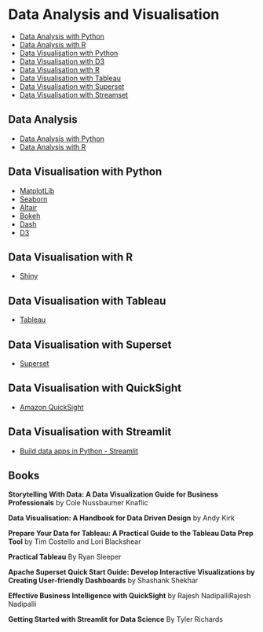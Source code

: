
# Data Analysis and Visualisation

- [Data Analysis with Python](DataAnalysisPython)
- [Data Analysis with R](DataAnalysisR)
- [Data Visualisation with Python](#Data-Visualisation-with-python)
- [Data Visualisation with D3](#Data-Visualisation-with-d3)
- [Data Visualisation with R](#Data-Visualisation-with-r)
- [Data Visualisation with Tableau](#Data-Visualisation-with-tableau)
- [Data Visualisation with Superset](Superset)
- [Data Visualisation with Streamset](Streamset)
## Data Analysis 

- [Data Analysis with Python](DataAnalysisPython)
- [Data Analysis with R](DataAnalysisR)

## Data Visualisation with Python

* [MatplotLib](https://matplotlib.org/)
* [Seaborn](https://seaborn.pydata.org/)
* [Altair](https://github.com/altair-viz)
* [Bokeh](https://github.com/bokeh/bokeh)
* [Dash](https://dash.plot.ly/getting-started)
* [D3](https://d3js.org/)


## Data Visualisation with R

* [Shiny](https://shiny.rstudio.com/)


## Data Visualisation with Tableau

* [Tableau](https://www.tableau.com/learn)

## Data Visualisation with Superset

* [Superset](Superset)

## Data Visualisation with QuickSight

* [Amazon QuickSight](QuickSight)


## Data Visualisation with Streamlit 

* [Build data apps in Python - Streamlit](https://github.com/streamlit)


## Books

**Storytelling With Data: A Data Visualization Guide for Business Professionals** by Cole Nussbaumer Knaflic

**Data Visualisation: A Handbook for Data Driven Design** by Andy Kirk


**Prepare Your Data for Tableau: A Practical Guide to the Tableau Data Prep Tool** by Tim Costello and Lori Blackshear

**Practical Tableau** By Ryan Sleeper

**Apache Superset Quick Start Guide: Develop Interactive Visualizations by Creating User-friendly Dashboards** by Shashank Shekhar

**Effective Business Intelligence with QuickSight** by Rajesh NadipalliRajesh Nadipalli

**Getting Started with Streamlit for Data Science** By Tyler Richards


